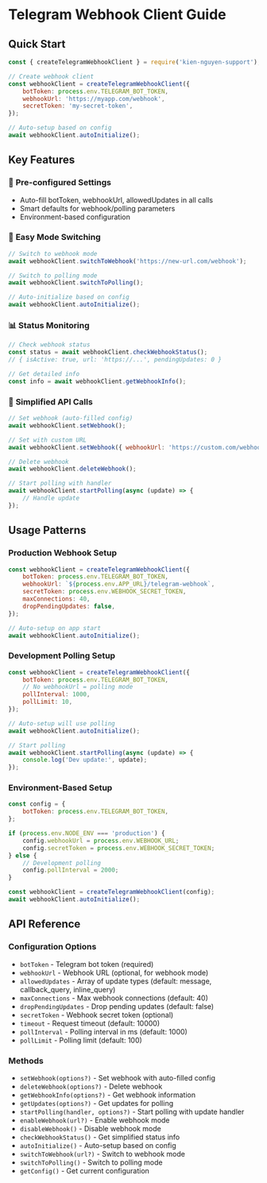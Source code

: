 # Telegram Webhook Client Guide

## Quick Start

```javascript
const { createTelegramWebhookClient } = require('kien-nguyen-support');

// Create webhook client
const webhookClient = createTelegramWebhookClient({
    botToken: process.env.TELEGRAM_BOT_TOKEN,
    webhookUrl: 'https://myapp.com/webhook',
    secretToken: 'my-secret-token',
});

// Auto-setup based on config
await webhookClient.autoInitialize();
```

## Key Features

### 🎯 **Pre-configured Settings**
- Auto-fill botToken, webhookUrl, allowedUpdates in all calls
- Smart defaults for webhook/polling parameters
- Environment-based configuration

### 🔄 **Easy Mode Switching**
```javascript
// Switch to webhook mode
await webhookClient.switchToWebhook('https://new-url.com/webhook');

// Switch to polling mode
await webhookClient.switchToPolling();

// Auto-initialize based on config
await webhookClient.autoInitialize();
```

### 📊 **Status Monitoring**
```javascript
// Check webhook status
const status = await webhookClient.checkWebhookStatus();
// { isActive: true, url: 'https://...', pendingUpdates: 0 }

// Get detailed info
const info = await webhookClient.getWebhookInfo();
```

### 🚀 **Simplified API Calls**
```javascript
// Set webhook (auto-filled config)
await webhookClient.setWebhook();

// Set with custom URL
await webhookClient.setWebhook({ webhookUrl: 'https://custom.com/webhook' });

// Delete webhook
await webhookClient.deleteWebhook();

// Start polling with handler
await webhookClient.startPolling(async (update) => {
    // Handle update
});
```

## Usage Patterns

### Production Webhook Setup
```javascript
const webhookClient = createTelegramWebhookClient({
    botToken: process.env.TELEGRAM_BOT_TOKEN,
    webhookUrl: `${process.env.APP_URL}/telegram-webhook`,
    secretToken: process.env.WEBHOOK_SECRET_TOKEN,
    maxConnections: 40,
    dropPendingUpdates: false,
});

// Auto-setup on app start
await webhookClient.autoInitialize();
```

### Development Polling Setup
```javascript
const webhookClient = createTelegramWebhookClient({
    botToken: process.env.TELEGRAM_BOT_TOKEN,
    // No webhookUrl = polling mode
    pollInterval: 1000,
    pollLimit: 10,
});

// Auto-setup will use polling
await webhookClient.autoInitialize();

// Start polling
await webhookClient.startPolling(async (update) => {
    console.log('Dev update:', update);
});
```

### Environment-Based Setup
```javascript
const config = {
    botToken: process.env.TELEGRAM_BOT_TOKEN,
};

if (process.env.NODE_ENV === 'production') {
    config.webhookUrl = process.env.WEBHOOK_URL;
    config.secretToken = process.env.WEBHOOK_SECRET_TOKEN;
} else {
    // Development polling
    config.pollInterval = 2000;
}

const webhookClient = createTelegramWebhookClient(config);
await webhookClient.autoInitialize();
```

## API Reference

### Configuration Options
- `botToken` - Telegram bot token (required)
- `webhookUrl` - Webhook URL (optional, for webhook mode)
- `allowedUpdates` - Array of update types (default: message, callback_query, inline_query)
- `maxConnections` - Max webhook connections (default: 40)
- `dropPendingUpdates` - Drop pending updates (default: false)
- `secretToken` - Webhook secret token (optional)
- `timeout` - Request timeout (default: 10000)
- `pollInterval` - Polling interval in ms (default: 1000)
- `pollLimit` - Polling limit (default: 100)

### Methods
- `setWebhook(options?)` - Set webhook with auto-filled config
- `deleteWebhook(options?)` - Delete webhook
- `getWebhookInfo(options?)` - Get webhook information
- `getUpdates(options?)` - Get updates for polling
- `startPolling(handler, options?)` - Start polling with update handler
- `enableWebhook(url?)` - Enable webhook mode
- `disableWebhook()` - Disable webhook mode
- `checkWebhookStatus()` - Get simplified status info
- `autoInitialize()` - Auto-setup based on config
- `switchToWebhook(url?)` - Switch to webhook mode
- `switchToPolling()` - Switch to polling mode
- `getConfig()` - Get current configuration